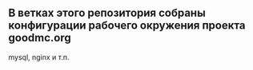 ## В ветках этого репозитория собраны конфигурации рабочего окружения проекта goodmc.org
mysql, nginx и т.п.
